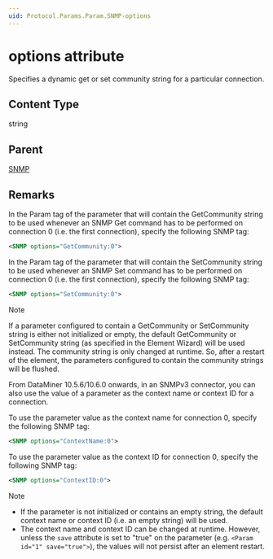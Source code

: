 ```yaml
---
uid: Protocol.Params.Param.SNMP-options
---
```


# options attribute

Specifies a dynamic get or set community string for a particular connection.

## Content Type

string

## Parent

[SNMP](xref:Protocol.Params.Param.SNMP)

## Remarks

In the Param tag of the parameter that will contain the GetCommunity string to be used whenever an SNMP Get command has to be performed on connection 0 (i.e. the first connection), specify the following SNMP tag:

```xml
<SNMP options="GetCommunity:0">
```

In the Param tag of the parameter that will contain the SetCommunity string to be used whenever an SNMP Set command has to be performed on connection 0 (i.e. the first connection), specify the following SNMP tag:

```xml
<SNMP options="SetCommunity:0">
```

> [!NOTE]
> If a parameter configured to contain a GetCommunity or SetCommunity string is either not initialized or empty, the default GetCommunity or SetCommunity string (as specified in the Element Wizard) will be used instead. The community string is only changed at runtime. So, after a restart of the element, the parameters configured to contain the community strings will be flushed.

From DataMiner 10.5.6/10.6.0 onwards<!--RN 42676-->, in an SNMPv3 connector, you can also use the value of a parameter as the context name or context ID for a connection.

To use the parameter value as the context name for connection 0, specify the following SNMP tag:

```xml
<SNMP options="ContextName:0">
```

To use the parameter value as the context ID for connection 0, specify the following SNMP tag:

```xml
<SNMP options="ContextID:0">
```

> [!NOTE]
>
> - If the parameter is not initialized or contains an empty string, the default context name or context ID (i.e. an empty string) will be used.
> - The context name and context ID can be changed at runtime. However, unless the `save` attribute is set to "true" on the parameter (e.g. `<Param id="1" save="true">`), the values will not persist after an element restart.

